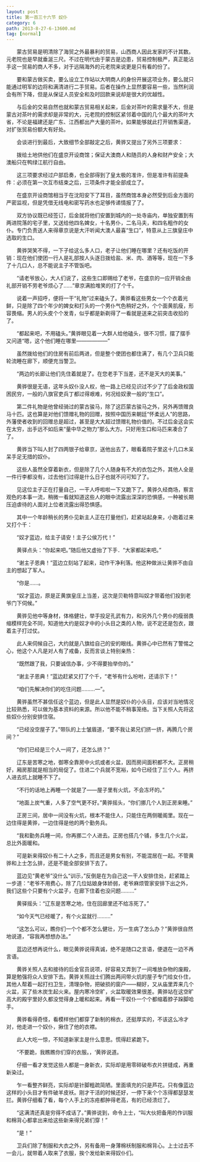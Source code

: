 ```yaml
---
layout: post
title: 第一百三十六节 奴仆
category: 6
path: 2013-8-27-6-13600.md
tag: [normal]
---
```


　　蒙古贸易是明清除了海贸之外最暴利的贸易，山西商人因此发家的不计其数。元老院也是早就垂涎三尺。不过在明代由于蒙古是边患，贸易控制极严，真正能沾手这一贸易的商人不多，对于远隔海外的元老院来说更是只有看的份了。

　　要和蒙古做买卖，要么设立工作站以大明商人的身份开展这项业务，要么就只能通过明军的边将和满清进行二手贸易。后者在操作上显然要容易一些，当然利润会有所下降，但是从保证人员安全和及时回款来说却是很大的优越性。

　　与后金的交易自然也就和蒙古贸易相关起来，后金对茶叶的需求量不大，但是蒙古对茶叶的需求却是非常的大，元老院的控制区紧邻着中国的几个最大的茶叶大省，不论是福建还是广东、江西都出产大量的茶叶。如果能够就此打开销售渠道，对扩张贸易份额大有好处。

　　会谈进行到最后，大致细节全部敲定之后，黄骅又提出了另外三项要求：

　　拨给土地供他们在盛京开设商馆；保证大澳商人和随员的人身和财产安全；大澳船只在鸭绿江航行自由。

　　这三项要求经过户部启奏，也全部得到了皇太极的准许，但是准许有前提条件：必须在第一次互市结束之后，三项条件才能全部成立了。

　　在盛京开设商馆相当于在沈阳安下了耳目，虽然商馆本身必然受到后金方面的严密监视，但是凭借无线电和密写药水也足够传递情报了了。

　　双方协议既已经签订，后金就将他们安置到城内的一处寺庙内，单独安置到有两进院落的宅子里，又送给他四名婢女，十名男仆，二名马夫，和四名粗作的女仆。专门负责送人来得章京说是大汗听闻大澳人最喜“生口”，特意从上三旗皇庄中选取的生口。

　　黄骅哭笑不得，一下子给这么多人口，老子让他们睡在哪里？还有吃饭的开销：现在他们使团一行人是礼部按人头逐日拨给盐、米、肉、酒等等，现在一下多了十几口人，总不能说主子不管饭吧。

　　“请老爷放心，大人们说了，这些生口即赐给了老爷，在盛京的一应开销全由礼部开销不劳老爷烦心了……”章京满脸堆笑的打了个千。

　　说着一声招呼，便将一干“礼物”过来磕头了。黄骅看这些男女一个个衣着光鲜，只是除了四个年少的婢女和打头的一个男仆气色稍好之外，个个面黄肌瘦，形容畏缩。男人的头皮个个发青，似乎都是新剃得了一看就是送来之前突击收拾的了。

　　“都起来吧，不用磕头。”黄骅眼见着一大群人给他磕头，很不习惯，摆了摆手又问道“嗯，这个他们睡在哪里——————”

　　虽然拨给他们的住房有前后两进，但是整个使团也都住满了，有几个卫兵只能轮流睡在廊下，顺便充当警卫。

　　“两边的长廊让他们先住着就是了。在您老手下当差，还不是天大的美事。”

　　黄骅很是无语，这年头奴仆没人权，他一路上已经见识过不少了了后金政权国困民穷，一般的八旗官吏兵丁都过得艰难，何况给奴隶一般的“生口”。

　　第二件礼物是他曾经骑过的蒙古骏马，除了这匹蒙古骏马之外，另外再馈赠良马十匹。这也算是对他们馈赠礼物的回赠，按照中国历来朝廷“怀柔远人”的思路，外藩使者收到的回赠总是超过，甚至是大大超过馈赠礼物价值的。不过后金这会实在太穷，出手远不如后来“量中华之物力”那么大方。只好用生口和马匹来凑合了了。

　　黄骅当下叫人封了四两银子给章京，送他出去了，眼看着院子里这十几口木呆呆手足无措的奴仆。

　　这些人虽然全穿着新衣，但是除了几个人随身有不大的衣包之外，其他人全是一件行李都没有，过去他们过得是什么日子也就不问可知了了。

　　见这位主子正在打量自己，一干人呼啦啦一下又跪下了。黄骅久经商场，察言观色的本事一流，稍微一看就知道这些人的眼中流露出深深的恐惧感，一种被长期压迫虐待的人面对上位者流露出得恐惧感。

　　其中一个年龄稍长的男仆见新主人正在打量他们，赶紧站起身来，小跑着过来又打个千：

　　“奴才蓝边，给主子请安！主子公侯万代！”

　　黄驿点头：“你起来吧。”随后他又虚抬了下手．“大家都起来吧。”

　　“谢主子恩典！”蓝边立刻站了起来，动作干净利落。他这种做派让黄骅不由自主的想起了军人。

　　“你是……。

　　“奴才蓝边，原是正黄旗皇庄上当差，这次是贝勒特意叫奴才带着他们投到老爷门下伺候。”

　　黄骅见他中等身材，体格健壮，举手投足孔武有力，和另外几个男仆的瘦弱畏缩模样完全不同，知道他大约是奴才中的小头目之类的人物，说不定还是包衣，跟着主子打过仗。

　　此人来伺候自己，大约就是八旗给自己的安的眼线。黄骅心中已然有了警惕之心，他这个人凡是对人有了戒备，反而言谈上特别亲热：

　　“既然跟了我，只要诚信办事，少不得要抬举你的。”

　　“谢主子恩典！”蓝边赶紧又打了个千，“老爷有什么吩咐，还请示下！”

　　“咱们先解决你们的吃住问题………—”。

　　黄骅虽然不甚信任这个蓝边，但是此人显然是奴仆的小头目，应该对当地情况比较熟悉，可以做为基本资料的来源。所以他不能不稍事笼络。当下关照人先将这些奴仆分别安排住宿。

　　“已经没空屋子了。”带队的上士皱眉道，“要不我让弟兄们挤一挤，再腾几个房间？”

　　“你们已经是三个人一间了，还怎么挤？”

　　辽东是苦寒之地，御寒全靠房中火炕或者火盆，因而房间面积都不大。正房稍好，厢房那就是相当的局促了。住进二个兵就不宽裕，如今已经住了三个人。再挤人进去炕上就睡不下了。

　　“不行的话地上再睡一个就是了——屋子里有火炕，不会冻坏的。”

　　“地面上炭气重，人多了空气更不好。”黄骅摇头，“你们挪几个人到正房来睡。”

　　正房三间，居中一间没有火炕，根本不能住人，只能住在两侧暖阁里。现在一边住得是黄骅，一边住得是他的两个勤务兵。

　　“我和勤务兵睡一间，你再挪二个人进去。正房也搭几个铺，多生几个火盆，总比外面暖和。

　　可是新来得奴仆有二十人之多，而且还是男女有别，不能混居在一起。不管黄骅和上士怎么排，还是不能全部安排下去了。

　　蓝边见“黄老爷”没什么“训示，”反倒是在为自己这一干人安排住处，赶紧踏上一步道：“老爷不用费心，除了几位姑娘身体娇弱，老爷麻烦管家安排下出之外，我们这些个只要有个火盆子，在廊下住着也没问题………”

　　黄驿摇头：“辽东是苦寒之地，住在回廊里还不给冻死了。”

　　“如今天气已经暖了，有个火盆就行………”

　　“这怎么可以，瞧你们一个个都不怎么健壮，万一生病了怎么办？”黄骅很自然地说道，“容我再想想办法。”

　　蓝边还想再说什么，眼见黄骅说得真诚，绝不是随口之言语，便退在一边不再言语。

　　黄骅关照人去和接待的后金官员说项，好容易又弄到了一间堆放杂物的废殿，算是勉强将众人安排下去。黄骅关照战士们腾出两间带火炕的屋子专门给女仆住，其他人帮着一起打扫卫生，清理杂物，把破损的窗户——糊好，又从庙里弄来几个火盆，买了些木炭生起火来。屋内寒冷空旷，火盆取暖效果很差。黄骅站在这空旷高大的殿宇里好久都没觉得身上暖和起来。再看一干奴仆一个个都缩着脖子跺脚哈手。

　　黄骅看得奇怪，看模样他们都穿了新制的棉衣，还挺厚实的，不该这么冷才对，他走进一个奴仆，揪住了他的衣襟。

　　此人大吃一惊，不知道新家主是什么意思。慌得赶紧跪下。

　　“不要跪，我瞧瞧你们穿的衣服。，‘黄骅说道。

　　仔细一看才发觉这些人都是一身新衣，实际却是用零碎破布衣片拼缝成，再重新染过。

　　乍一看整齐鲜亮，实际却是针脚粗疏简陋。里面填充的只是芦花。只有像蓝边这样的小头目才有件破羊皮袄。刚才干活的时候还好，一停下来个个冻得都瑟瑟发拦。黄骅仔细看了看，每个人手上的冻疮都肿得老高，有的已经溃烂了。

　　“这满清还真是穷得不成话了。”黄骅说到，命令上士，“叫大伙把备用的作训服和棉背心都拿出来给这些新来得兄弟们穿！”

　　“是！”

　　卫兵们除了制服和大衣之外，另有备用一身薄棉袄制服和棉背心。上士过去不一会儿，就带着人取来了衣服，挨个发给新来得奴仆们。
